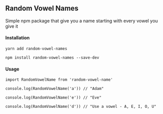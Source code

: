 
## Random Vowel Names
Simple npm package that give you a name starting with every vowel you give it

#### Installation

`yarn add random-vowel-names`

`npm install random-vowel-names --save-dev`

#### Usage
`import RandomVowelName from 'random-vowel-name'`

`console.log(RandomVowelName('a')) // "Adam"`

`console.log(RandomVowelName('e')) // "Eve"`

`console.log(RandomVowelName('d')) // "Use a vowel - A, E, I, O, U"`